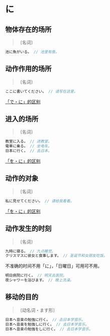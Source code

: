 # に

## 物体存在的场所

> 〔名词〕

```js
池に魚がいる。 // 池里有鱼。
```

## 动作作用的场所

> 〔名词〕

```js
ここに書いてください。 // 请写在这里。
```

[「で・に」的区别](./diff#でに)

## 进入的场所

> 〔名词〕

```js
教室に入る。 // 进教室。
電車に乗る。 // 坐电车。
日本に行く。 // 去日本。
```

[「を・に」的区别](./diff#をに)

## 动作的对象

> 〔名词〕

```js
私に見せてください。 // 请给我看看。
```

[「を・に」的区别](./diff#をに)

## 动作发生的时刻

> 〔名词〕

```js
九時に寝る。 // 九点睡觉。
クリスマスに彼女と食事します。 // 圣诞节和女朋友吃饭。
```

不准确的时间不用「に」，「日曜日」可用可不用。

```js
明日病院に行く。 // 明天去医院。
夜シャワーを浴びます。 // 晚上洗澡。
```

## 移动的目的

> 〔动名词・ます形〕

```js
日本へ音楽の勉強に行く。 // 去日本学音乐。
日本へ音楽を勉強しに行く。 // 去日本学音乐。
日本へ音楽の勉強をしに行く。 // 去日本学音乐。
```
